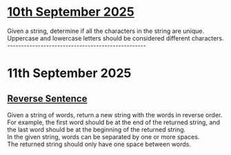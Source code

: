 # <u> 10th September 2025 </u> <br>
Given a string, determine if all the characters in the string are unique.<br>
Uppercase and lowercase letters should be considered different characters.<br>
--------------------------------------------------<br>
# 11th September 2025</u> <br>
## <u> Reverse Sentence </u> <br>
Given a string of words, return a new string with the words in reverse order. For example, the first word should be at the end of the returned string, and the last word should be at the beginning of the returned string.<br>
In the given string, words can be separated by one or more spaces.<br>
The returned string should only have one space between words.<br>
